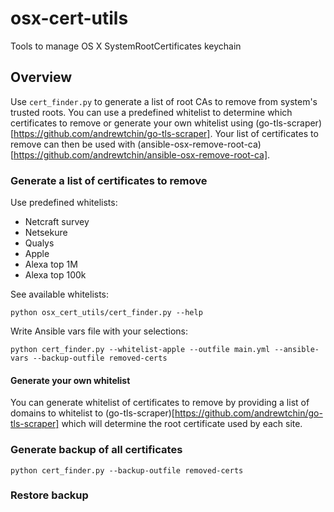 # osx-cert-utils
Tools to manage OS X SystemRootCertificates keychain

## Overview

Use `cert_finder.py` to generate a list of root CAs to remove from system's trusted roots. You
can use a predefined whitelist to determine which certificates to remove or generate your own
whitelist using (go-tls-scraper)[https://github.com/andrewtchin/go-tls-scraper]. 
Your list of certificates to remove can then be used with
(ansible-osx-remove-root-ca)[https://github.com/andrewtchin/ansible-osx-remove-root-ca]. 

### Generate a list of certificates to remove

Use predefined whitelists:

* Netcraft survey
* Netsekure
* Qualys
* Apple
* Alexa top 1M
* Alexa top 100k

See available whitelists:
```
python osx_cert_utils/cert_finder.py --help
```

Write Ansible vars file with your selections:
```
python cert_finder.py --whitelist-apple --outfile main.yml --ansible-vars --backup-outfile removed-certs
```

#### Generate your own whitelist

You can generate whitelist of certificates to remove by providing a list of domains to whitelist to (go-tls-scraper)[https://github.com/andrewtchin/go-tls-scraper] which will determine the root certificate used by each site. 


### Generate backup of all certificates

```
python cert_finder.py --backup-outfile removed-certs
```

### Restore backup


